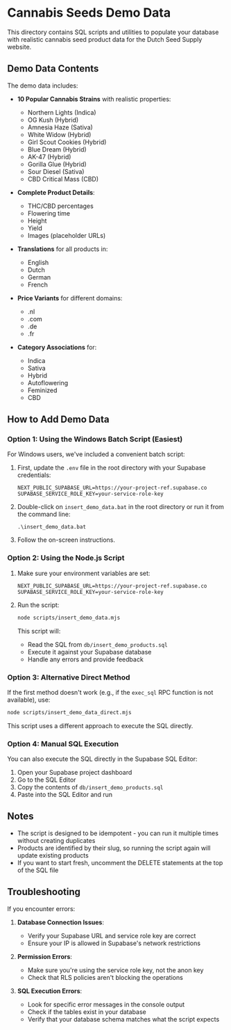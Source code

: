 # Cannabis Seeds Demo Data

This directory contains SQL scripts and utilities to populate your database with realistic cannabis seed product data for the Dutch Seed Supply website.

## Demo Data Contents

The demo data includes:

- **10 Popular Cannabis Strains** with realistic properties:
  - Northern Lights (Indica)
  - OG Kush (Hybrid)
  - Amnesia Haze (Sativa)
  - White Widow (Hybrid)
  - Girl Scout Cookies (Hybrid)
  - Blue Dream (Hybrid)
  - AK-47 (Hybrid)
  - Gorilla Glue (Hybrid)
  - Sour Diesel (Sativa)
  - CBD Critical Mass (CBD)

- **Complete Product Details**:
  - THC/CBD percentages
  - Flowering time
  - Height
  - Yield
  - Images (placeholder URLs)

- **Translations** for all products in:
  - English
  - Dutch
  - German
  - French

- **Price Variants** for different domains:
  - .nl
  - .com
  - .de
  - .fr

- **Category Associations** for:
  - Indica
  - Sativa
  - Hybrid
  - Autoflowering
  - Feminized
  - CBD

## How to Add Demo Data

### Option 1: Using the Windows Batch Script (Easiest)

For Windows users, we've included a convenient batch script:

1. First, update the `.env` file in the root directory with your Supabase credentials:
   ```
   NEXT_PUBLIC_SUPABASE_URL=https://your-project-ref.supabase.co
   SUPABASE_SERVICE_ROLE_KEY=your-service-role-key
   ```

2. Double-click on `insert_demo_data.bat` in the root directory or run it from the command line:
   ```
   .\insert_demo_data.bat
   ```

3. Follow the on-screen instructions.

### Option 2: Using the Node.js Script

1. Make sure your environment variables are set:
   ```
   NEXT_PUBLIC_SUPABASE_URL=https://your-project-ref.supabase.co
   SUPABASE_SERVICE_ROLE_KEY=your-service-role-key
   ```

2. Run the script:
   ```bash
   node scripts/insert_demo_data.mjs
   ```

   This script will:
   - Read the SQL from `db/insert_demo_products.sql`
   - Execute it against your Supabase database
   - Handle any errors and provide feedback

### Option 3: Alternative Direct Method

If the first method doesn't work (e.g., if the `exec_sql` RPC function is not available), use:

```bash
node scripts/insert_demo_data_direct.mjs
```

This script uses a different approach to execute the SQL directly.

### Option 4: Manual SQL Execution

You can also execute the SQL directly in the Supabase SQL Editor:

1. Open your Supabase project dashboard
2. Go to the SQL Editor
3. Copy the contents of `db/insert_demo_products.sql`
4. Paste into the SQL Editor and run

## Notes

- The script is designed to be idempotent - you can run it multiple times without creating duplicates
- Products are identified by their slug, so running the script again will update existing products
- If you want to start fresh, uncomment the DELETE statements at the top of the SQL file

## Troubleshooting

If you encounter errors:

1. **Database Connection Issues**:
   - Verify your Supabase URL and service role key are correct
   - Ensure your IP is allowed in Supabase's network restrictions

2. **Permission Errors**:
   - Make sure you're using the service role key, not the anon key
   - Check that RLS policies aren't blocking the operations

3. **SQL Execution Errors**:
   - Look for specific error messages in the console output
   - Check if the tables exist in your database
   - Verify that your database schema matches what the script expects
